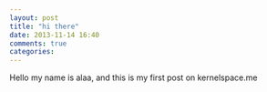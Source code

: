 ```yaml
---
layout: post
title: "hi there"
date: 2013-11-14 16:40
comments: true
categories: 
---
```

Hello my name is alaa, and this is my first post on kernelspace.me
